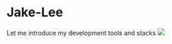 # Jake-Lee
Let me introduce my development tools and stacks
<img src="https://capsule-render.vercel.app/api?type=transparent&color=auto&height=300&section=header&text=Introduce%20my%20development%20tools%20and%20stacks&fontSize=70" />

